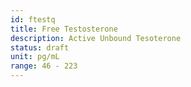 ```yaml
---
id: ftestq
title: Free Testosterone
description: Active Unbound Tesoterone
status: draft
unit: pg/mL
range: 46 - 223
---
```


